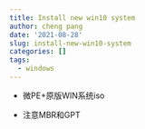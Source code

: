 ```yaml
---
title: Install new win10 system
author: cheng pang
date: '2021-08-28'
slug: install-new-win10-system
categories: []
tags:
  - windows
---
```


- 微PE+原版WIN系统iso

- 注意MBR和GPT